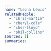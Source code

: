 ```yaml
---
name: "Leona Lewis"
relatedPeople:
  - "chris-martin"
  - "cheryl-cole"
  - "cher-lloyd"
  - "phil-collins"
sources: []
summaries:
---
```


